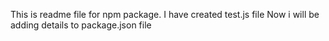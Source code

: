This is readme file for npm package.
I have created test.js file
Now i will be adding details to package.json file


